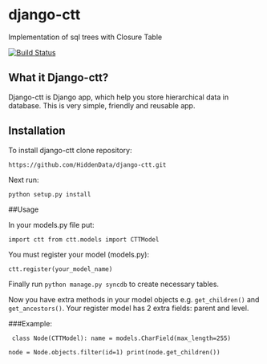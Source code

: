 django-ctt
==========

Implementation of sql trees with Closure Table


[![Build Status](https://travis-ci.org/HiddenData/django-ctt.png?branch=master)](https://travis-ci.org/HiddenData/django-ctt)


## What it Django-ctt?

Django-ctt is Django app, which help you store hierarchical data in database.
This is very simple, friendly and reusable app.

## Installation

To install django-ctt clone repository:

`https://github.com/HiddenData/django-ctt.git`

Next run:

`python setup.py install`

##Usage

In your models.py file put:

`import ctt
from ctt.models import CTTModel`

You must register your model (models.py):

`ctt.register(your_model_name)`

Finally run `python manage.py syncdb` to create necessary tables.

Now you have extra methods in your model objects e.g. `get_children()` and `get_ancestors()`.
Your register model has 2 extra fields: parent and level.

###Example:

`
class Node(CTTModel):
    name = models.CharField(max_length=255)`

`
node = Node.objects.filter(id=1)
print(node.get_children())
`
